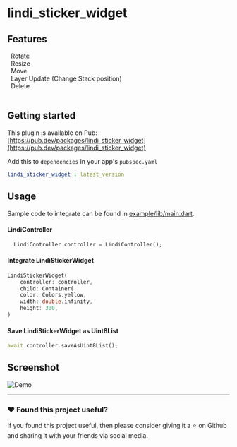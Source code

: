 # lindi_sticker_widget

## Features

&nbsp; Rotate </br>
&nbsp; Resize</br>
&nbsp; Move</br>
&nbsp; Layer Update (Change Stack position)</br>
&nbsp; Delete
<br>
<br>

## Getting started

This plugin is available on Pub: [https://pub.dev/packages/lindi_sticker_widget](https://pub.dev/packages/lindi_sticker_widget)

Add this to `dependencies` in your app's `pubspec.yaml`

```yaml
lindi_sticker_widget : latest_version
```

## Usage

Sample code to integrate can be found in [example/lib/main.dart](example/lib/main.dart).

#### LindiController

```dart
  LindiController controller = LindiController();
```

#### Integrate LindiStickerWidget

```dart
LindiStickerWidget(
    controller: controller,
    child: Container(
    color: Colors.yellow,
    width: double.infinity,
    height: 300,
)
```

#### Save LindiStickerWidget as Uint8List

```dart
await controller.saveAsUint8List();
```

## Screenshot

![Demo](https://raw.githubusercontent.com/majlindavdylaj/lindi_sticker_widget/tree/master/example/assets/Screenshot_1694168087.png)

***

### :heart:  Found this project useful?

If you found this project useful, then please consider giving it a :star:  on Github and sharing it with your friends via social media.
